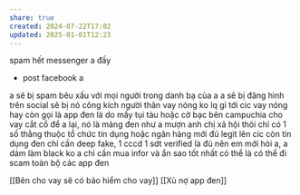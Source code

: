 ```yaml
---
share: true
created: 2024-07-22T17:02
updated: 2025-01-01T12:23
---
```

spam hết messenger a đấy
+ post facebook a

a sẽ bị spam bêu xấu với mọi người trong danh bạ của a
a sẽ bị đăng hình trên social
sẽ bị nó công kích người thân
vay nóng ko lq gì tới cic
vay nóng hay còn gọi là app đen là do mấy tụi tàu hoặc cờ bạc bên campuchia cho vay cắt cổ để a lại, nó là mảng đen
như a mượn anh chị xã hội thôi
chỉ có 1 số thằng thuộc tổ chức tín dụng hoặc ngân hàng mới đủ legit lên cic
còn tín dụng đen chỉ cần deep fake, 1 cccd 1 sdt verified là đủ
nên em mới hỏi a, a dám làm black ko
a chỉ cần mua infor và ẩn sao tốt nhất có thể là có thể đi scam toàn bộ các app đen

[[Bên cho vay sẽ có bảo hiểm cho vay]]
[[Xù nợ app đen]]
